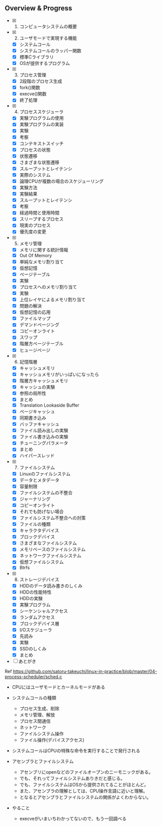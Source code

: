 ## Overview & Progress

- [x] 1. コンピュータシステムの概要
- [x] 2. ユーザモードで実現する機能
  - [x] システムコール
  - [x] システムコールのラッパー関数
  - [x] 標準Cライブラリ
  - [x] OSが提供するプログラム
- [x] 3. プロセス管理
  - [x] 2段階のプロセス生成
  - [x] fork()関数
  - [x] execve()関数
  - [x] 終了処理
- [x] 4. プロセススケジューラ
  - [x] 実験プログラムの使用
  - [x] 実験プログラムの実装
  - [x] 実験
  - [x] 考察
  - [x] コンテキストスイッチ
  - [x] プロセスの状態
  - [x] 状態遷移
  - [x] さまざまな状態遷移
  - [x] スループットとレイテンシ
  - [x] 実際のシステム
  - [x] 論理CPUが複数の場合のスケジューリング
  - [x] 実験方法
  - [x] 実験結果
  - [x] スループットとレイテンシ
  - [x] 考察
  - [x] 経過時間と使用時間
  - [x] スリープするプロセス
  - [x] 現実のプロセス
  - [x] 優先度の変更
- [x] 5. メモリ管理
  - [x] メモリに関する統計情報
  - [x] Out Of Memory
  - [x] 単純なメモリ割り当て
  - [x] 仮想記憶
  - [x] ページテーブル
  - [x] 実験
  - [x] プロセスへのメモリ割り当て
  - [x] 実験
  - [x] 上位レイヤによるメモリ割り当て
  - [x] 問題の解決
  - [x] 仮想記憶の応用
  - [x] ファイルマップ
  - [x] デマンドページング
  - [x] コピーオンライト
  - [x] スワップ
  - [x] 階層方ページテーブル
  - [x] ヒュージページ
- [x] 6. 記憶階層
  - [x] キャッシュメモリ
  - [x] キャッシュメモリがいっぱいになったら
  - [x] 階層方キャッシュメモリ
  - [x] キャッシュの実験
  - [x] 参照の局所性
  - [x] まとめ
  - [x] Translation Lookaside Buffer
  - [x] ページキャッシュ
  - [x] 同期書き込み
  - [x] バッファキャッシュ
  - [x] ファイル読み出しの実験
  - [x] ファイル書き込みの実験
  - [x] チューニングパラメータ
  - [x] まとめ
  - [x] ハイパースレッド
- [x] 7. ファイルシステム
  - [x] Linuxのファイルシステム
  - [x] データとメタデータ
  - [x] 容量制限
  - [x] ファイルシステムの不整合
  - [x] ジャーナリング
  - [x] コピーオンライト
  - [x] それでも防げない場合
  - [x] ファイルシステム不整合への対策
  - [x] ファイルの種類
  - [x] キャラクタデバイス
  - [x] ブロックデバイス
  - [x] さまざまなファイルシステム
  - [x] メモリベースのファイルシステム
  - [x] ネットワークファイルシステム
  - [x] 仮想ファイルシステム
  - [x] Btrfs
- [x] 8. ストレージデバイス
  - [x] HDDのデータ読み書きのしくみ
  - [x] HDDの性能特性
  - [x] HDDの実験
  - [x] 実験プログラム
  - [x] シーケンシャルアクセス
  - [x] ランダムアクセス
  - [x] ブロックデバイス層
  - [x] I/Oスケジューラ
  - [x] 先読み
  - [x] 実験
  - [x] SSDのしくみ
  - [x] まとめ
- [ ] あとがき

Ref https://github.com/satoru-takeuchi/linux-in-practice/blob/master/04-process-scheduler/sched.c

- CPUにはユーザモードとカーネルモードがある
- システムコールの種類
  - プロセス生成、削除
  - メモリ管理、解放
  - プロセス間通信
  - ネットワーク
  - ファイルシステム操作
  - ファイル操作(デバイスアクセス)
- システムコールはCPUの特殊な命令を実行することで発行される

- アセンブラとファイルシステム
  - アセンブリにopenなどのファイルオープンのニーモニックがある。
  - でも、それってファイルシステムありきだと感じる。
  - でも、ファイルシステムはOSから提供されてることがほとんど。
  - また、アセンブラの理解としては、CPU操作言語に近いと理解。
  - となるとアセンブラとファイルシステムの関係がよくわからない。

- やること
  - execveがいまいちわかってないので、もう一回調べる
